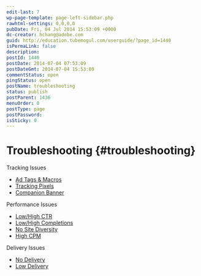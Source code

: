 ```yaml
---
edit-last: 7
wp-page-template: page-left-sidebar.php
rawhtml-settings: 0,0,0,0
pubDate: Fri, 04 Jul 2014 15:53:09 +0000
dc-creator: hchang@adobe.com
guid: http://education.tubemogul.com/userguide/?page_id=1440
isPermaLink: false
description: 
postId: 1440
postDate: 2014-07-04 07:53:09
postDateGmt: 2014-07-04 15:53:09
commentStatus: open
pingStatus: open
postName: troubleshooting
status: publish
postParent: 1436
menuOrder: 0
postType: page
postPassword: 
isSticky: 0
---
```


# Troubleshooting {#troubleshooting}

Tracking Issues

* [Ad Tags & Macros](../user-guide/execution/ad-unit-setup/3rd-party-tracking-adserving/ad-tags.md)
* [Tracking Pixels](../user-guide/execution/ad-unit-setup/3rd-party-tracking-adserving/tracking-pixels.md)
* [Companion Banner](../user-guide/execution/ad-unit-setup/3rd-party-tracking-adserving/companion-banner.md)

Performance Issues

* [Low/High CTR](power-optimization/low-ctr.md)
* [Low/High Completions](/user-guide/optimization/power-optimization/low-completion-rate-2/)
* [No Site Diversity](/user-guide/optimization/power-optimization/no-site-diversity/no-site-delivery/)
* [High CPM](power-optimization/high-cpm.md)

Delivery Issues

* [No Delivery](power-optimization/no-delivery.md)
* [Low Delivery](power-optimization/low-delivery.md)

